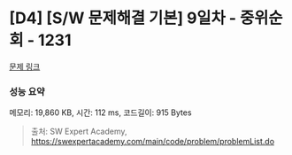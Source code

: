 # [D4] [S/W 문제해결 기본] 9일차 - 중위순회 - 1231 

[문제 링크](https://swexpertacademy.com/main/code/problem/problemDetail.do?contestProbId=AV140YnqAIECFAYD) 

### 성능 요약

메모리: 19,860 KB, 시간: 112 ms, 코드길이: 915 Bytes



> 출처: SW Expert Academy, https://swexpertacademy.com/main/code/problem/problemList.do